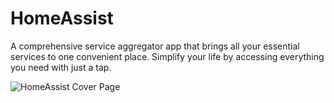 # HomeAssist

A comprehensive service aggregator app that brings all your essential services to one convenient place. Simplify your life by accessing everything you need with just a tap.

![HomeAssist Cover Page](homeassist\images\homeassist-cover.png)
